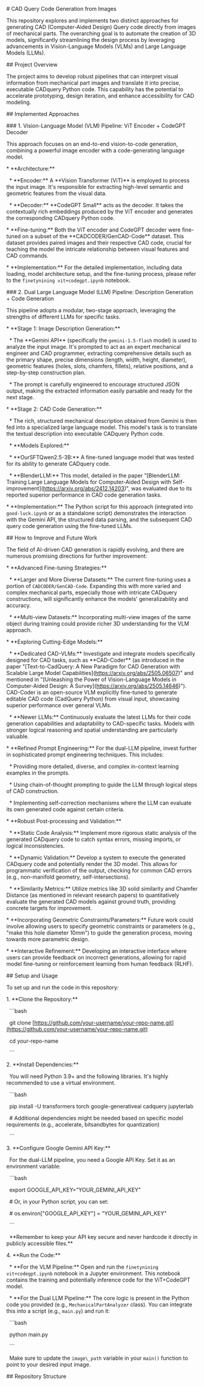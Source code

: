 \# CAD Query Code Generation from Images



This repository explores and implements two distinct approaches for generating CAD (Computer-Aided Design) Query code directly from images of mechanical parts. The overarching goal is to automate the creation of 3D models, significantly streamlining the design process by leveraging advancements in Vision-Language Models (VLMs) and Large Language Models (LLMs).



\## Project Overview



The project aims to develop robust pipelines that can interpret visual information from mechanical part images and translate it into precise, executable CADquery Python code. This capability has the potential to accelerate prototyping, design iteration, and enhance accessibility for CAD modeling.



\## Implemented Approaches



\### 1. Vision-Language Model (VLM) Pipeline: ViT Encoder + CodeGPT Decoder



This approach focuses on an end-to-end vision-to-code generation, combining a powerful image encoder with a code-generating language model.



\* \*\*Architecture:\*\*

&nbsp;   \* \*\*Encoder:\*\* A \*\*Vision Transformer (ViT)\*\* is employed to process the input image. It's responsible for extracting high-level semantic and geometric features from the visual data.

&nbsp;   \* \*\*Decoder:\*\* \*\*CodeGPT Small\*\* acts as the decoder. It takes the contextually rich embeddings produced by the ViT encoder and generates the corresponding CADquery Python code.

\* \*\*Fine-tuning:\*\* Both the ViT encoder and CodeGPT decoder were fine-tuned on a subset of the \*\*CADCODER/GenCAD-Code\*\* dataset. This dataset provides paired images and their respective CAD code, crucial for teaching the model the intricate relationship between visual features and CAD commands.

\* \*\*Implementation:\*\* For the detailed implementation, including data loading, model architecture setup, and the fine-tuning process, please refer to the `finetynining vit+codegpt.ipynb` notebook.



\### 2. Dual Large Language Model (LLM) Pipeline: Description Generation + Code Generation



This pipeline adopts a modular, two-stage approach, leveraging the strengths of different LLMs for specific tasks.



\* \*\*Stage 1: Image Description Generation:\*\*

&nbsp;   \* The \*\*Gemini API\*\* (specifically the `gemini-1.5-flash` model) is used to analyze the input image. It's prompted to act as an expert mechanical engineer and CAD programmer, extracting comprehensive details such as the primary shape, precise dimensions (length, width, height, diameter), geometric features (holes, slots, chamfers, fillets), relative positions, and a step-by-step construction plan.

&nbsp;   \* The prompt is carefully engineered to encourage structured JSON output, making the extracted information easily parsable and ready for the next stage.

\* \*\*Stage 2: CAD Code Generation:\*\*

&nbsp;   \* The rich, structured mechanical description obtained from Gemini is then fed into a specialized large language model. This model's task is to translate the textual description into executable CADquery Python code.

&nbsp;   \* \*\*Models Explored:\*\*

&nbsp;       \* \*\*OurSFTQwen2.5-3B:\*\* A fine-tuned language model that was tested for its ability to generate CADquery code.

&nbsp;       \* \*\*BlenderLLM:\*\* This model, detailed in the paper "\[BlenderLLM: Training Large Language Models for Computer-Aided Design with Self-improvement](https://arxiv.org/abs/2412.14203)", was evaluated due to its reported superior performance in CAD code generation tasks.

\* \*\*Implementation:\*\* The Python script for this approach (integrated into `good-luck.ipynb` or as a standalone script) demonstrates the interaction with the Gemini API, the structured data parsing, and the subsequent CAD query code generation using the fine-tuned LLMs.



\## How to Improve and Future Work



The field of AI-driven CAD generation is rapidly evolving, and there are numerous promising directions for further improvement:



\* \*\*Advanced Fine-tuning Strategies:\*\*

&nbsp;   \* \*\*Larger and More Diverse Datasets:\*\* The current fine-tuning uses a portion of `CADCODER/GenCAD-Code`. Expanding this with more varied and complex mechanical parts, especially those with intricate CADquery constructions, will significantly enhance the models' generalizability and accuracy.

&nbsp;   \* \*\*Multi-view Datasets:\*\* Incorporating multi-view images of the same object during training could provide richer 3D understanding for the VLM approach.

\* \*\*Exploring Cutting-Edge Models:\*\*

&nbsp;   \* \*\*Dedicated CAD-VLMs:\*\* Investigate and integrate models specifically designed for CAD tasks, such as \*\*CAD-Coder\*\* (as introduced in the paper "\[Text-to-CadQuery: A New Paradigm for CAD Generation with Scalable Large Model Capabilities](https://arxiv.org/abs/2505.06507)" and mentioned in "\[Unleashing the Power of Vision-Language Models in Computer-Aided Design: A Survey](https://arxiv.org/abs/2505.14646)"). CAD-Coder is an open-source VLM explicitly fine-tuned to generate editable CAD code (CadQuery Python) from visual input, showcasing superior performance over general VLMs.

&nbsp;   \* \*\*Newer LLMs:\*\* Continuously evaluate the latest LLMs for their code generation capabilities and adaptability to CAD-specific tasks. Models with stronger logical reasoning and spatial understanding are particularly valuable.

\* \*\*Refined Prompt Engineering:\*\* For the dual-LLM pipeline, invest further in sophisticated prompt engineering techniques. This includes:

&nbsp;   \* Providing more detailed, diverse, and complex in-context learning examples in the prompts.

&nbsp;   \* Using chain-of-thought prompting to guide the LLM through logical steps of CAD construction.

&nbsp;   \* Implementing self-correction mechanisms where the LLM can evaluate its own generated code against certain criteria.

\* \*\*Robust Post-processing and Validation:\*\*

&nbsp;   \* \*\*Static Code Analysis:\*\* Implement more rigorous static analysis of the generated CADquery code to catch syntax errors, missing imports, or logical inconsistencies.

&nbsp;   \* \*\*Dynamic Validation:\*\* Develop a system to execute the generated CADquery code and potentially render the 3D model. This allows for programmatic verification of the output, checking for common CAD errors (e.g., non-manifold geometry, self-intersections).

&nbsp;   \* \*\*Similarity Metrics:\*\* Utilize metrics like 3D solid similarity and Chamfer Distance (as mentioned in relevant research papers) to quantitatively evaluate the generated CAD models against ground truth, providing concrete targets for improvement.

\* \*\*Incorporating Geometric Constraints/Parameters:\*\* Future work could involve allowing users to specify geometric constraints or parameters (e.g., "make this hole diameter 10mm") to guide the generation process, moving towards more parametric design.

\* \*\*Interactive Refinement:\*\* Developing an interactive interface where users can provide feedback on incorrect generations, allowing for rapid model fine-tuning or reinforcement learning from human feedback (RLHF).



\## Setup and Usage



To set up and run the code in this repository:



1\.  \*\*Clone the Repository:\*\*

&nbsp;   ```bash

&nbsp;   git clone \[https://github.com/your-username/your-repo-name.git](https://github.com/your-username/your-repo-name.git)

&nbsp;   cd your-repo-name

&nbsp;   ```



2\.  \*\*Install Dependencies:\*\*

&nbsp;   You will need Python 3.9+ and the following libraries. It's highly recommended to use a virtual environment.

&nbsp;   ```bash

&nbsp;   pip install -U transformers torch google-generativeai cadquery jupyterlab

&nbsp;   # Additional dependencies might be needed based on specific model requirements (e.g., accelerate, bitsandbytes for quantization)

&nbsp;   ```



3\.  \*\*Configure Google Gemini API Key:\*\*

&nbsp;   For the dual-LLM pipeline, you need a Google API Key. Set it as an environment variable:

&nbsp;   ```bash

&nbsp;   export GOOGLE\_API\_KEY="YOUR\_GEMINI\_API\_KEY"

&nbsp;   # Or, in your Python script, you can set:

&nbsp;   # os.environ\["GOOGLE\_API\_KEY"] = "YOUR\_GEMINI\_API\_KEY"

&nbsp;   ```

&nbsp;   \*\*Remember to keep your API key secure and never hardcode it directly in publicly accessible files.\*\*



4\.  \*\*Run the Code:\*\*

&nbsp;   \* \*\*For the VLM Pipeline:\*\* Open and run the `finetynining vit+codegpt.ipynb` notebook in a Jupyter environment. This notebook contains the training and potentially inference code for the ViT+CodeGPT model.

&nbsp;   \* \*\*For the Dual LLM Pipeline:\*\* The core logic is present in the Python code you provided (e.g., `MechanicalPartAnalyzer` class). You can integrate this into a script (e.g., `main.py`) and run it:

&nbsp;       ```bash

&nbsp;       python main.py

&nbsp;       ```

&nbsp;       Make sure to update the `image\_path` variable in your `main()` function to point to your desired input image.



\## Repository Structure

